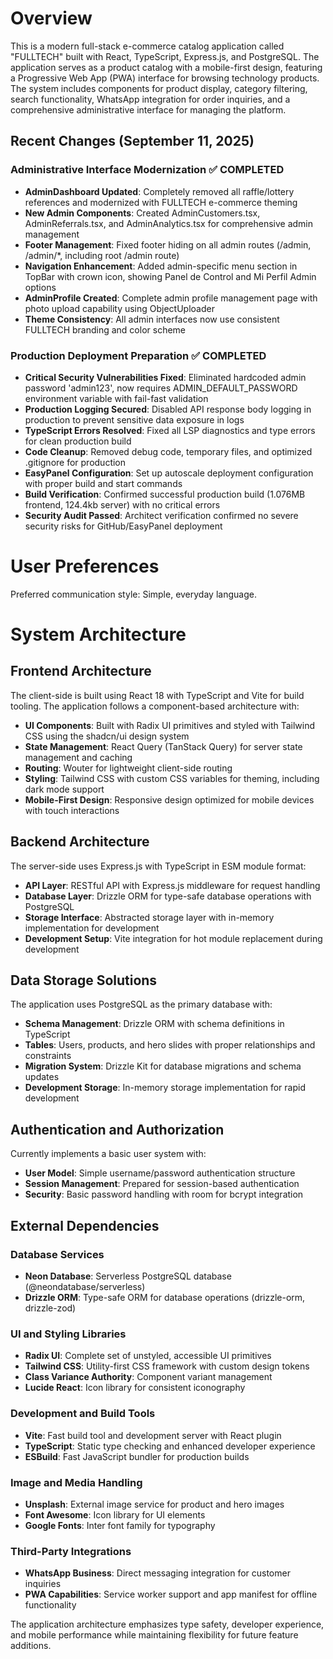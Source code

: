 # Overview

This is a modern full-stack e-commerce catalog application called "FULLTECH" built with React, TypeScript, Express.js, and PostgreSQL. The application serves as a product catalog with a mobile-first design, featuring a Progressive Web App (PWA) interface for browsing technology products. The system includes components for product display, category filtering, search functionality, WhatsApp integration for order inquiries, and a comprehensive administrative interface for managing the platform.

## Recent Changes (September 11, 2025)

### Administrative Interface Modernization ✅ COMPLETED
- **AdminDashboard Updated**: Completely removed all raffle/lottery references and modernized with FULLTECH e-commerce theming
- **New Admin Components**: Created AdminCustomers.tsx, AdminReferrals.tsx, and AdminAnalytics.tsx for comprehensive admin management
- **Footer Management**: Fixed footer hiding on all admin routes (/admin, /admin/*, including root /admin route)
- **Navigation Enhancement**: Added admin-specific menu section in TopBar with crown icon, showing Panel de Control and Mi Perfil Admin options
- **AdminProfile Created**: Complete admin profile management page with photo upload capability using ObjectUploader
- **Theme Consistency**: All admin interfaces now use consistent FULLTECH branding and color scheme

### Production Deployment Preparation ✅ COMPLETED
- **Critical Security Vulnerabilities Fixed**: Eliminated hardcoded admin password 'admin123', now requires ADMIN_DEFAULT_PASSWORD environment variable with fail-fast validation
- **Production Logging Secured**: Disabled API response body logging in production to prevent sensitive data exposure in logs
- **TypeScript Errors Resolved**: Fixed all LSP diagnostics and type errors for clean production build
- **Code Cleanup**: Removed debug code, temporary files, and optimized .gitignore for production
- **EasyPanel Configuration**: Set up autoscale deployment configuration with proper build and start commands
- **Build Verification**: Confirmed successful production build (1.076MB frontend, 124.4kb server) with no critical errors
- **Security Audit Passed**: Architect verification confirmed no severe security risks for GitHub/EasyPanel deployment

# User Preferences

Preferred communication style: Simple, everyday language.

# System Architecture

## Frontend Architecture
The client-side is built using React 18 with TypeScript and Vite for build tooling. The application follows a component-based architecture with:

- **UI Components**: Built with Radix UI primitives and styled with Tailwind CSS using the shadcn/ui design system
- **State Management**: React Query (TanStack Query) for server state management and caching
- **Routing**: Wouter for lightweight client-side routing
- **Styling**: Tailwind CSS with custom CSS variables for theming, including dark mode support
- **Mobile-First Design**: Responsive design optimized for mobile devices with touch interactions

## Backend Architecture
The server-side uses Express.js with TypeScript in ESM module format:

- **API Layer**: RESTful API with Express.js middleware for request handling
- **Database Layer**: Drizzle ORM for type-safe database operations with PostgreSQL
- **Storage Interface**: Abstracted storage layer with in-memory implementation for development
- **Development Setup**: Vite integration for hot module replacement during development

## Data Storage Solutions
The application uses PostgreSQL as the primary database with:

- **Schema Management**: Drizzle ORM with schema definitions in TypeScript
- **Tables**: Users, products, and hero slides with proper relationships and constraints
- **Migration System**: Drizzle Kit for database migrations and schema updates
- **Development Storage**: In-memory storage implementation for rapid development

## Authentication and Authorization
Currently implements a basic user system with:

- **User Model**: Simple username/password authentication structure
- **Session Management**: Prepared for session-based authentication
- **Security**: Basic password handling with room for bcrypt integration

## External Dependencies

### Database Services
- **Neon Database**: Serverless PostgreSQL database (@neondatabase/serverless)
- **Drizzle ORM**: Type-safe ORM for database operations (drizzle-orm, drizzle-zod)

### UI and Styling Libraries
- **Radix UI**: Complete set of unstyled, accessible UI primitives
- **Tailwind CSS**: Utility-first CSS framework with custom design tokens
- **Class Variance Authority**: Component variant management
- **Lucide React**: Icon library for consistent iconography

### Development and Build Tools
- **Vite**: Fast build tool and development server with React plugin
- **TypeScript**: Static type checking and enhanced developer experience
- **ESBuild**: Fast JavaScript bundler for production builds

### Image and Media Handling
- **Unsplash**: External image service for product and hero images
- **Font Awesome**: Icon library for UI elements
- **Google Fonts**: Inter font family for typography

### Third-Party Integrations
- **WhatsApp Business**: Direct messaging integration for customer inquiries
- **PWA Capabilities**: Service worker support and app manifest for offline functionality

The application architecture emphasizes type safety, developer experience, and mobile performance while maintaining flexibility for future feature additions.